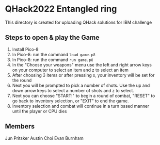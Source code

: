 # QHack2022 Entangled ring
This directory is created for uploading QHack solutions for IBM challenge

## Steps to open & play the Game
1. Install Pico-8
2. In Pico-8: run the command `load game.p8`
4. In Pico-8: run the command `run game.p8`
5. In the "Choose your weapons" menu use the left and right arrow keys on your computer to select an item and z to select an item
6. After choosing 3 items or after pressing x, your inventory will be set for the round
7. Next you will be prompted to pick a number of shots. Use the up and down arrow keys to select a number of shots and z to select.
8. Next you can choose "START!" to begin a round of combat, "RESET" to go back to inventory selection, or "EXIT" to end the game.
9. Inventory selection and combat will continue in a turn based manner until the player or CPU dies

## Members
Jun Pritsker
Austin Choi
Evan Burnham
